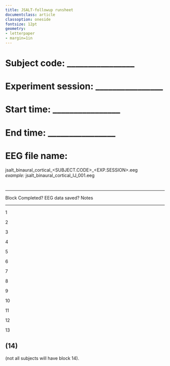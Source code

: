 ```yaml
---
title: JSALT-followup runsheet
documentclass: article
classoption: oneside
fontsize: 12pt
geometry:
- letterpaper
- margin=1in
---
```


# Subject code: ________________

# Experiment session: ________________

# Start time: ________________

# End time: ________________

# EEG file name:
jsalt_binaural_cortical_\<SUBJECT.CODE\>\_\<EXP.SESSION\>.eeg \
*example:* jsalt_binaural_cortical_IJ_001.eeg

#

---------------------------------------------------------------------------
 Block   Completed?   EEG data saved?  Notes
------- ------------ ----------------- ------------------------------------
1

2

3

4

5

6

7

8

9

10

11

12

13

(14)
---------------------------------------------------------------------------

(not all subjects will have block 14).
